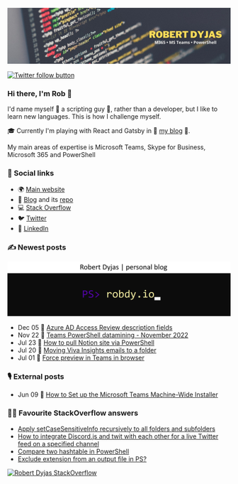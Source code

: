 [![Header](Twitter.jpeg)](https://dyjas.cc)

[![Twitter follow button](https://img.shields.io/twitter/follow/robdyy?label=Follow%20me%20on%20Twitter)](https://twitter.com/intent/follow?screen_name=robdyy)

### Hi there, I'm Rob 👋
I'd name myself 🤖 a scripting guy 🤖, rather than a developer, but I like to learn new languages. This is how I challenge myself.

🎓 Currently I'm playing with React and Gatsby in 📰 [my blog](https://robdy.io) 📰.

My main areas of expertise is Microsoft Teams, Skype for Business, Microsoft 365 and PowerShell

### 🔗 Social links
- 🌍 [Main website](https://dyjas.cc)
- 📰 [Blog](https://robdy.io) and its [repo](https://github.com/robdy/robdy.io)
- 💻 [Stack Overflow](https://stackoverflow.com/users/9902555/robdy?tab=profile)
- 🐦 [Twitter](https://twitter.com/robdyy)
- 💼 [LinkedIn](https://linkedin.com/in/robertdyjas)
<!--- - 🔭 I’m currently working on ...
- 🌱 I’m currently learning ...
- 👯 I’m looking to collaborate on ...
- 🤔 I’m looking for help with ...

### Misc
- 💬 Ask me about PowerShell
- 📫 How to reach me: tag 
- 😄 Pronouns: ...
- ⚡ Fun fact: ...
-->

### ✍ Newest posts


[![Blog logo](og-image-panoramic.png)](https://robdy.io)

<!-- feed start -->
- Dec 05 📰 [Azure AD Access Review description fields](https://robdy.io/aad-access-review-descriptions/)
- Nov 22 📰 [Teams PowerShell datamining - November 2022](https://robdy.io/teams-powershell-datamining-nov-2022/)
- Jul 23 📰 [How to pull Notion site via PowerShell](https://robdy.io/how-to-pull-notion-site-via-powershell/)
- Jul 20 📰 [Moving Viva Insights emails to a folder](https://robdy.io/moving-viva-insights-emails-to-a-folder/)
- Jul 01 📰 [Force preview in Teams in browser](https://robdy.io/force-preview-in-teams-in-browser/)
<!-- feed end -->

### 🎙 External posts

<!-- ata start -->
- Jun 09 📰 [How to Set up the Microsoft Teams Machine-Wide Installer](https://adamtheautomator.com/how-to-set-up-the-microsoft-teams-machine-wide-installer/)
<!-- ata end-->
<!-- ata end -->
 
<!--- Posts list generated with [sarisia/actions-readme-feed](https://github.com/marketplace/actions/actions-readme-feed) & GitHub Actions --->

### 👨‍🏫 Favourite StackOverflow answers

- [Apply setCaseSensitiveInfo recursively to all folders and subfolders](https://stackoverflow.com/a/51593302/9902555)
- [How to integrate Discord.js and twit with each other for a live Twitter feed on a specified channel](https://stackoverflow.com/a/58383788/9902555)
- [Compare two hashtable in PowerShell](https://stackoverflow.com/a/51553053/9902555)
- [Exclude extension from an output file in PS?](https://stackoverflow.com/a/58448166/9902555)

[![Robert Dyjas StackOverflow](https://github-readme-stackoverflow.vercel.app/?userID=9902555&layout=compact)](https://stackoverflow.com/users/9902555/robert-dyjas)
